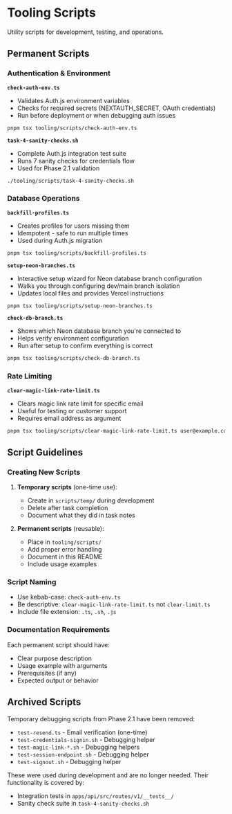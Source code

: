 # Tooling Scripts

Utility scripts for development, testing, and operations.

## Permanent Scripts

### Authentication & Environment

**`check-auth-env.ts`**
- Validates Auth.js environment variables
- Checks for required secrets (NEXTAUTH_SECRET, OAuth credentials)
- Run before deployment or when debugging auth issues

```bash
pnpm tsx tooling/scripts/check-auth-env.ts
```

**`task-4-sanity-checks.sh`**
- Complete Auth.js integration test suite
- Runs 7 sanity checks for credentials flow
- Used for Phase 2.1 validation

```bash
./tooling/scripts/task-4-sanity-checks.sh
```

### Database Operations

**`backfill-profiles.ts`**
- Creates profiles for users missing them
- Idempotent - safe to run multiple times
- Used during Auth.js migration

```bash
pnpm tsx tooling/scripts/backfill-profiles.ts
```

**`setup-neon-branches.ts`**
- Interactive setup wizard for Neon database branch configuration
- Walks you through configuring dev/main branch isolation
- Updates local files and provides Vercel instructions

```bash
pnpm tsx tooling/scripts/setup-neon-branches.ts
```

**`check-db-branch.ts`**
- Shows which Neon database branch you're connected to
- Helps verify environment configuration
- Run after setup to confirm everything is correct

```bash
pnpm tsx tooling/scripts/check-db-branch.ts
```

### Rate Limiting

**`clear-magic-link-rate-limit.ts`**
- Clears magic link rate limit for specific email
- Useful for testing or customer support
- Requires email address as argument

```bash
pnpm tsx tooling/scripts/clear-magic-link-rate-limit.ts user@example.com
```

## Script Guidelines

### Creating New Scripts

1. **Temporary scripts** (one-time use):
   - Create in `scripts/temp/` during development
   - Delete after task completion
   - Document what they did in task notes

2. **Permanent scripts** (reusable):
   - Place in `tooling/scripts/`
   - Add proper error handling
   - Document in this README
   - Include usage examples

### Script Naming

- Use kebab-case: `check-auth-env.ts`
- Be descriptive: `clear-magic-link-rate-limit.ts` not `clear-limit.ts`
- Include file extension: `.ts`, `.sh`, `.js`

### Documentation Requirements

Each permanent script should have:
- Clear purpose description
- Usage example with arguments
- Prerequisites (if any)
- Expected output or behavior

## Archived Scripts

Temporary debugging scripts from Phase 2.1 have been removed:
- `test-resend.ts` - Email verification (one-time)
- `test-credentials-signin.sh` - Debugging helper
- `test-magic-link-*.sh` - Debugging helpers
- `test-session-endpoint.sh` - Debugging helper
- `test-signout.sh` - Debugging helper

These were used during development and are no longer needed. Their functionality is covered by:
- Integration tests in `apps/api/src/routes/v1/__tests__/`
- Sanity check suite in `task-4-sanity-checks.sh`
